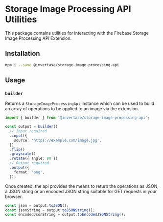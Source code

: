 # Storage Image Processing API Utilities

This package contains utilities for interacting with the Firebase Storage Image Processing API Extension.

## Installation

```bash
npm i --save @invertase/storage-image-processing-api
```

## Usage

### `builder`

Returns a `StorageImageProcessingApi` instance which can be used to build an array of operations to be applied to an image via the extension.

```ts
import { builder } from '@invertase/storage-image-processing-api';

const output = builder()
  // Input required
  .input({
    source: 'https://example.com/image.jpg',
  })
  .flip()
  .grayscale()
  .rotate({ angle: 90 })
  // Output required
  .output({
    format: 'png',
  });
```

Once created, the api provides the means to return the operations as JSON, a JSON string or an encoded JSON string suitable for GET requests in your browser.

```ts
const json = output.toJSON();
const jsonString = output.toJSONString();
const encodedJsonString = output.toEncodedJSONString();
```
